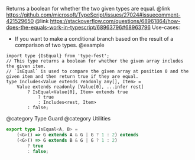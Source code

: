 Returns a boolean for whether the two given types are equal.
@link <https://github.com/microsoft/TypeScript/issues/27024#issuecomment-421529650>
@link <https://stackoverflow.com/questions/68961864/how-does-the-equals-work-in-typescript/68963796#68963796>
Use-cases:

- If you want to make a conditional branch based on the result of a comparison of two types.
  @example

<!-- -->

    import type {IsEqual} from 'type-fest';
    // This type returns a boolean for whether the given array includes the given item.
    // `IsEqual` is used to compare the given array at position 0 and the given item and then return true if they are equal.
    type Includes<Value extends readonly any[], Item> =
        Value extends readonly [Value[0], ...infer rest]
            ? IsEqual<Value[0], Item> extends true
                ? true
                : Includes<rest, Item>
            : false;

@category Type Guard
@category Utilities

``` typescript
export type IsEqual<A, B> =
    (<G>() => G extends A & G | G ? 1 : 2) extends
    (<G>() => G extends B & G | G ? 1 : 2)
        ? true
        : false;
```